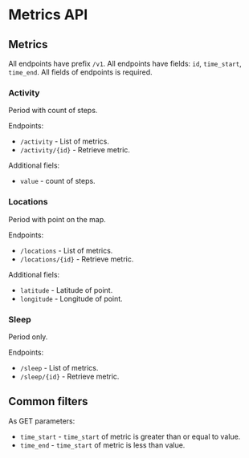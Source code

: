 # Metrics API

## Metrics

All endpoints have prefix `/v1`.
All endpoints have fields: `id`, `time_start`, `time_end`.
All fields of endpoints is required.

### Activity

Period with count of steps.

Endpoints:
* `/activity` - List of metrics.
* `/activity/{id}` - Retrieve metric.

Additional fiels:
* `value` - count of steps.

### Locations

Period with point on the map.

Endpoints:
* `/locations` - List of metrics.
* `/locations/{id}` - Retrieve metric.

Additional fiels:
* `latitude` - Latitude of point.
* `longitude` - Longitude of point.

### Sleep

Period only.

Endpoints:
* `/sleep` - List of metrics.
* `/sleep/{id}` - Retrieve metric.

## Common filters

As GET parameters:

* `time_start` - `time_start` of metric is greater than or equal to value.
* `time_end` - `time_start` of metric is less than value.